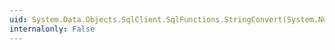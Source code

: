 ```yaml
---
uid: System.Data.Objects.SqlClient.SqlFunctions.StringConvert(System.Nullable{System.Double},System.Nullable{System.Int32})
internalonly: False
---
```

